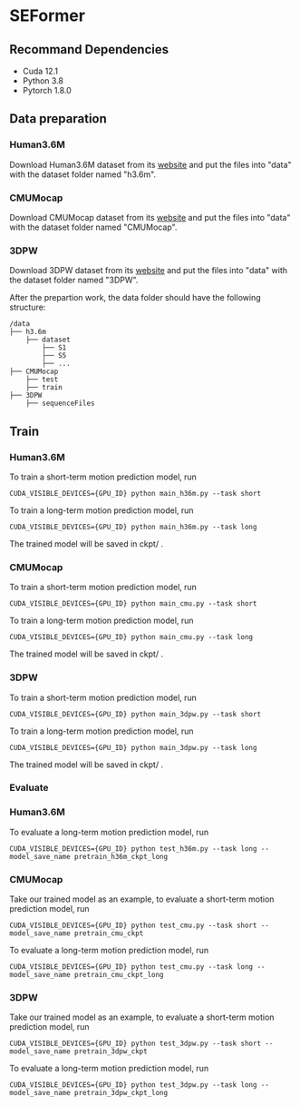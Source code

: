 # SEFormer

## Recommand Dependencies
* Cuda 12.1
* Python 3.8
* Pytorch 1.8.0

## Data preparation
### Human3.6M
Download Human3.6M dataset from its [website](http://vision.imar.ro/human3.6m/description.php) and put the files into "data" with the dataset folder named "h3.6m".

### CMUMocap
Download CMUMocap dataset from its [website](http://mocap.cs.cmu.edu) and put the files into "data" with the dataset folder named "CMUMocap".

### 3DPW
Download 3DPW dataset from its [website](https://virtualhumans.mpi-inf.mpg.de/3DPW) and put the files into "data" with the dataset folder named "3DPW".

After the prepartion work, the data folder should have the following structure:
```
/data
├── h3.6m
    ├── dataset
        ├── S1
        ├── S5
        ├── ...
├── CMUMocap
    ├── test
    ├── train
├── 3DPW
    ├── sequenceFiles                       
```

## Train
### Human3.6M
To train a short-term motion prediction model, run
```
CUDA_VISIBLE_DEVICES={GPU_ID} python main_h36m.py --task short
```
To train a long-term motion prediction model, run
```
CUDA_VISIBLE_DEVICES={GPU_ID} python main_h36m.py --task long
```

The trained model will be saved in ckpt/ .

### CMUMocap
To train a short-term motion prediction model, run
```
CUDA_VISIBLE_DEVICES={GPU_ID} python main_cmu.py --task short
```

To train a long-term motion prediction model, run
```
CUDA_VISIBLE_DEVICES={GPU_ID} python main_cmu.py --task long
```

The trained model will be saved in ckpt/ .

### 3DPW
To train a short-term motion prediction model, run
```
CUDA_VISIBLE_DEVICES={GPU_ID} python main_3dpw.py --task short
```

To train a long-term motion prediction model, run
```
CUDA_VISIBLE_DEVICES={GPU_ID} python main_3dpw.py --task long
```

The trained model will be saved in ckpt/ .

### Evaluate
### Human3.6M

To evaluate a long-term motion prediction model, run
```
CUDA_VISIBLE_DEVICES={GPU_ID} python test_h36m.py --task long --model_save_name pretrain_h36m_ckpt_long
```

### CMUMocap
Take our trained model as an example, to evaluate a short-term motion prediction model, run
```
CUDA_VISIBLE_DEVICES={GPU_ID} python test_cmu.py --task short --model_save_name pretrain_cmu_ckpt
```

To evaluate a long-term motion prediction model, run
```
CUDA_VISIBLE_DEVICES={GPU_ID} python test_cmu.py --task long --model_save_name pretrain_cmu_ckpt_long
```

### 3DPW
Take our trained model as an example, to evaluate a short-term motion prediction model, run
```
CUDA_VISIBLE_DEVICES={GPU_ID} python test_3dpw.py --task short --model_save_name pretrain_3dpw_ckpt
```

To evaluate a long-term motion prediction model, run
```
CUDA_VISIBLE_DEVICES={GPU_ID} python test_3dpw.py --task long --model_save_name pretrain_3dpw_ckpt_long
```


